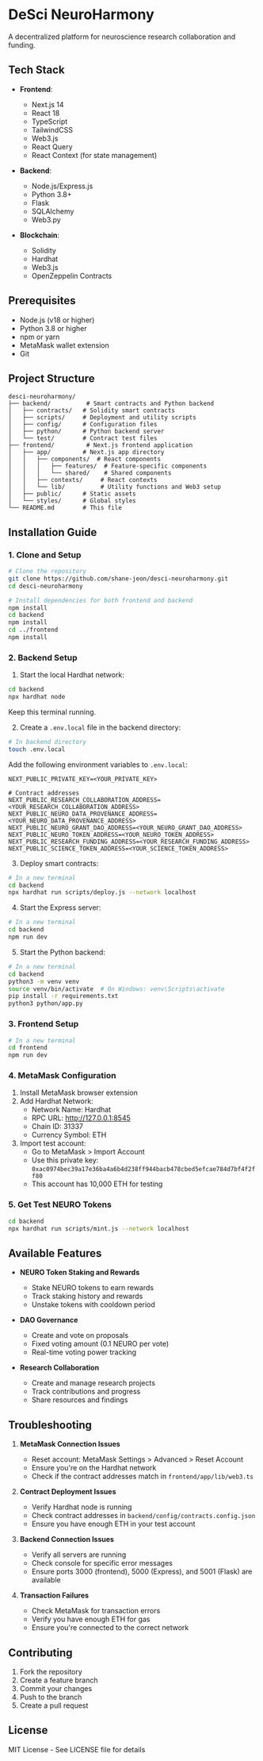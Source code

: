 # DeSci NeuroHarmony

A decentralized platform for neuroscience research collaboration and funding.

## Tech Stack

- **Frontend**:

  - Next.js 14
  - React 18
  - TypeScript
  - TailwindCSS
  - Web3.js
  - React Query
  - React Context (for state management)

- **Backend**:

  - Node.js/Express.js
  - Python 3.8+
  - Flask
  - SQLAlchemy
  - Web3.py

- **Blockchain**:
  - Solidity
  - Hardhat
  - Web3.js
  - OpenZeppelin Contracts

## Prerequisites

- Node.js (v18 or higher)
- Python 3.8 or higher
- npm or yarn
- MetaMask wallet extension
- Git

## Project Structure

```
desci-neuroharmony/
├── backend/          # Smart contracts and Python backend
│   ├── contracts/   # Solidity smart contracts
│   ├── scripts/     # Deployment and utility scripts
│   ├── config/      # Configuration files
│   ├── python/      # Python backend server
│   └── test/        # Contract test files
├── frontend/         # Next.js frontend application
│   ├── app/         # Next.js app directory
│   │   ├── components/  # React components
│   │   │   ├── features/  # Feature-specific components
│   │   │   └── shared/    # Shared components
│   │   ├── contexts/     # React contexts
│   │   └── lib/          # Utility functions and Web3 setup
│   ├── public/      # Static assets
│   └── styles/      # Global styles
└── README.md        # This file
```

## Installation Guide

### 1. Clone and Setup

```bash
# Clone the repository
git clone https://github.com/shane-jeon/desci-neuroharmony.git
cd desci-neuroharmony

# Install dependencies for both frontend and backend
npm install
cd backend
npm install
cd ../frontend
npm install
```

### 2. Backend Setup

1. Start the local Hardhat network:

```bash
cd backend
npx hardhat node
```

Keep this terminal running.

2. Create a `.env.local` file in the backend directory:

```bash
# In backend directory
touch .env.local
```

Add the following environment variables to `.env.local`:

```env
NEXT_PUBLIC_PRIVATE_KEY=<YOUR_PRIVATE_KEY>

# Contract addresses
NEXT_PUBLIC_RESEARCH_COLLABORATION_ADDRESS=<YOUR_RESEARCH_COLLABORATION_ADDRESS>
NEXT_PUBLIC_NEURO_DATA_PROVENANCE_ADDRESS=<YOUR_NEURO_DATA_PROVENANCE_ADDRESS>
NEXT_PUBLIC_NEURO_GRANT_DAO_ADDRESS=<YOUR_NEURO_GRANT_DAO_ADDRESS>
NEXT_PUBLIC_NEURO_TOKEN_ADDRESS=<YOUR_NEURO_TOKEN_ADDRESS>
NEXT_PUBLIC_RESEARCH_FUNDING_ADDRESS=<YOUR_RESEARCH_FUNDING_ADDRESS>
NEXT_PUBLIC_SCIENCE_TOKEN_ADDRESS=<YOUR_SCIENCE_TOKEN_ADDRESS>
```

3. Deploy smart contracts:

```bash
# In a new terminal
cd backend
npx hardhat run scripts/deploy.js --network localhost
```

4. Start the Express server:

```bash
# In a new terminal
cd backend
npm run dev
```

5. Start the Python backend:

```bash
# In a new terminal
cd backend
python3 -m venv venv
source venv/bin/activate  # On Windows: venv\Scripts\activate
pip install -r requirements.txt
python3 python/app.py
```

### 3. Frontend Setup

```bash
# In a new terminal
cd frontend
npm run dev
```

### 4. MetaMask Configuration

1. Install MetaMask browser extension
2. Add Hardhat Network:
   - Network Name: Hardhat
   - RPC URL: http://127.0.0.1:8545
   - Chain ID: 31337
   - Currency Symbol: ETH
3. Import test account:
   - Go to MetaMask > Import Account
   - Use this private key: `0xac0974bec39a17e36ba4a6b4d238ff944bacb478cbed5efcae784d7bf4f2ff80`
   - This account has 10,000 ETH for testing

### 5. Get Test NEURO Tokens

```bash
cd backend
npx hardhat run scripts/mint.js --network localhost
```

## Available Features

- **NEURO Token Staking and Rewards**

  - Stake NEURO tokens to earn rewards
  - Track staking history and rewards
  - Unstake tokens with cooldown period

- **DAO Governance**

  - Create and vote on proposals
  - Fixed voting amount (0.1 NEURO per vote)
  - Real-time voting power tracking

- **Research Collaboration**
  - Create and manage research projects
  - Track contributions and progress
  - Share resources and findings

## Troubleshooting

1. **MetaMask Connection Issues**

   - Reset account: MetaMask Settings > Advanced > Reset Account
   - Ensure you're on the Hardhat network
   - Check if the contract addresses match in `frontend/app/lib/web3.ts`

2. **Contract Deployment Issues**

   - Verify Hardhat node is running
   - Check contract addresses in `backend/config/contracts.config.json`
   - Ensure you have enough ETH in your test account

3. **Backend Connection Issues**

   - Verify all servers are running
   - Check console for specific error messages
   - Ensure ports 3000 (frontend), 5000 (Express), and 5001 (Flask) are available

4. **Transaction Failures**
   - Check MetaMask for transaction errors
   - Verify you have enough ETH for gas
   - Ensure you're connected to the correct network

## Contributing

1. Fork the repository
2. Create a feature branch
3. Commit your changes
4. Push to the branch
5. Create a pull request

## License

MIT License - See LICENSE file for details
